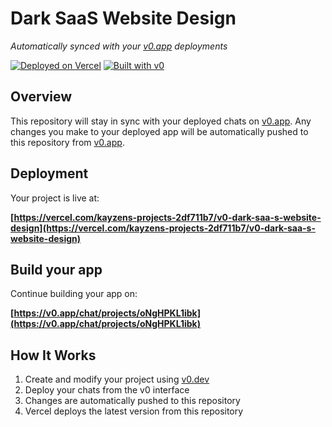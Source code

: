 # Dark SaaS Website Design

*Automatically synced with your [v0.app](https://v0.app) deployments*

[![Deployed on Vercel](https://img.shields.io/badge/Deployed%20on-Vercel-black?style=for-the-badge&logo=vercel)](https://vercel.com/kayzens-projects-2df711b7/v0-dark-saa-s-website-design)
[![Built with v0](https://img.shields.io/badge/Built%20with-v0.app-black?style=for-the-badge)](https://v0.app/chat/projects/oNgHPKL1ibk)

## Overview

This repository will stay in sync with your deployed chats on [v0.app](https://v0.app).
Any changes you make to your deployed app will be automatically pushed to this repository from [v0.app](https://v0.app).

## Deployment

Your project is live at:

**[https://vercel.com/kayzens-projects-2df711b7/v0-dark-saa-s-website-design](https://vercel.com/kayzens-projects-2df711b7/v0-dark-saa-s-website-design)**

## Build your app

Continue building your app on:

**[https://v0.app/chat/projects/oNgHPKL1ibk](https://v0.app/chat/projects/oNgHPKL1ibk)**

## How It Works

1. Create and modify your project using [v0.dev](https://v0.dev)
2. Deploy your chats from the v0 interface
3. Changes are automatically pushed to this repository
4. Vercel deploys the latest version from this repository
